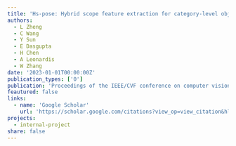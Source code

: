 ```yaml
---
title: 'Hs-pose: Hybrid scope feature extraction for category-level object pose estimation'
authors:
  - L Zheng
  - C Wang
  - Y Sun
  - E Dasgupta
  - H Chen
  - A Leonardis
  - W Zhang
date: '2023-01-01T00:00:00Z'
publication_types: ['0']
publication: 'Proceedings of the IEEE/CVF conference on computer vision and pattern …, 2023'
feautured: false
links:
  - name: 'Google Scholar'
    url: 'https://scholar.google.com/citations?view_op=view_citation&hl=en&user=sFTLO0EAAAAJ&citation_for_view=sFTLO0EAAAAJ:PELIpwtuRlgC'
projects:
  - internal-project
share: false
---
```


